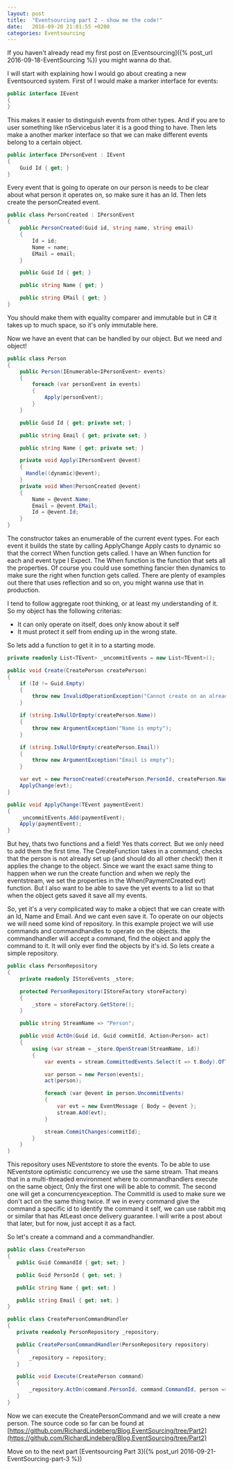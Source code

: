 ```yaml
---
layout: post
title:  "Eventsourcing part 2 - show me the code!"
date:   2016-09-20 21:01:55 +0200
categories: Eventsourcing
---
```

If you haven't already read my first post on [Eventsourcing]({% post_url 2016-09-18-EventSourcing %}) you might wanna do that.

I will start with explaining how I would go about creating a new Eventsourced system.
First of I would make a marker interface for events:

```cs
public interface IEvent
{
}
```

This makes it easier to distinguish events from other types. And if you are to user something like nServicebus later it is a good thing to have.
Then lets make a another marker interface so that we can make different events belong to a certain object.

```cs
public interface IPersonEvent : IEvent
{
    Guid Id { get; }
}
```

Every event that is going to operate on our person is needs to be clear about what person it operates on, so make sure it has an Id.
Then lets create the personCreated event.

```cs
public class PersonCreated : IPersonEvent
{
    public PersonCreated(Guid id, string name, string email)
    {
        Id = id;
        Name = name;
        EMail = email;
    }

    public Guid Id { get; }

    public string Name { get; }

    public string EMail { get; }
}
```
You should make them with equality comparer and immutable but in C# it takes up to much space, so it's only immutable here.

Now we have an event that can be handled by our object. But we need and object!

```cs
public class Person
{
    public Person(IEnumerable<IPersonEvent> events)
    {
        foreach (var personEvent in events)
        {
            Apply(personEvent);
        }
    }

    public Guid Id { get; private set; }

    public string Email { get; private set; }

    public string Name { get; private set; }

    private void Apply(IPersonEvent @event)
    {
      Handle((dynamic)@event);
    }
    private void When(PersonCreated @event)
    {
        Name = @event.Name;
        Email = @event.EMail;
        Id = @event.Id;
    }
}
```

The constructor takes an enumerable of the current event types.
For each event it builds the state by calling ApplyChange
Apply casts to dynamic so that the correct When function gets called.
I have an When function for each and event type I Expect.
The When function is the function that sets all the properties.
Of course you could use something fancier then dynamics to make sure the right when function gets called.
There are plenty of examples out there that uses reflection and so on, you might wanna use that in production.


I tend to follow aggregate root thinking, or at least my understanding of it. So my object has the following criterias:

* It can only operate on itself, does only know about it self
* It must protect it self from ending up in the wrong state.

So lets add a function to get it in to a starting mode.

```cs
private readonly List<TEvent> _uncommitEvents = new List<TEvent>();

public void Create(CreatePerson createPerson)
{
    if (Id != Guid.Empty)
    {
        throw new InvalidOperationException("Cannot create on an already existing Person");
    }

    if (string.IsNullOrEmpty(createPerson.Name))
    {
        throw new ArgumentException("Name is empty");
    }

    if (string.IsNullOrEmpty(createPerson.Email))
    {
        throw new ArgumentException("Email is empty");
    }

    var evt = new PersonCreated(createPerson.PersonId, createPerson.Name, createPerson.Email);
    ApplyChange(evt);
}

public void ApplyChange(TEvent paymentEvent)
{
    _uncommitEvents.Add(paymentEvent);
    Apply(paymentEvent);
}
```

But hey, thats two functions and a field! Yes thats correct. But we only need to add them the first time.
The CreateFunction takes in a command, checks that the person is not already set up (and should do all other check!)
then it applies the change to the object. Since we want the exact same thing to happen when we run the create function and when we reply the eventstream, we set the properties in the When(PaymentCreated evt) function.
But I also want to be able to save the yet events to a list so that when the object gets saved it save all my events.

So, yet it's a very complicated way to make a object that we can create with an Id, Name and Email. And we cant even save it. To operate on our objects we will need some kind of repository. In this example project we will use commands and commandhandles to operate on the objects. the commandhandler will accept a command, find the object and apply the command to it. It will only ever find the objects by it's id. So lets create a simple repository.

```cs
public class PersonRepository
{
    private readonly IStoreEvents _store;

    protected PersonRepository(IStoreFactory storeFactory)
    {
        _store = storeFactory.GetStore();
    }

    public string StreamName => "Person";

    public void ActOn(Guid id, Guid commitId, Action<Person> act)
    {
        using (var stream = _store.OpenStream(StreamName, id))
        {
            var events = stream.CommittedEvents.Select(t => t.Body).OfType<IPersonEvent>();

            var person = new Person(events);
            act(person);

            foreach (var @event in person.UncommitEvents)
            {
                var evt = new EventMessage { Body = @event };
                stream.Add(evt);
            }

            stream.CommitChanges(commitId);
        }
    }
}
```
This repository uses NEventstore to store the events. To be able to use NEventstore optimistic concurrency we use the same stream. That means that in a multi-threaded environment where to commandhandlers execute on the same object,
Only the first one will be able to commit. The second one will get a concurrencyexception.
The CommitId is used to make sure we don't act on the same thing twice. If we in every command give the command a specific id to identify the command it self, we can use rabbit mq or similar that has AtLeast once delivery guarantee. I will write a post about that later, but for now, just accept it as a fact.

So let's create a command and a commandhandler.

```cs
public class CreatePerson
{
   public Guid CommandId { get; set; }

   public Guid PersonId { get; set; }

   public string Name { get; set; }

   public string Email { get; set; }
}

public class CreatePersonCommandHandler
{
   private readonly PersonRepository _repository;

   public CreatePersonCommandHandler(PersonRepository repository)
   {
       _repository = repository;
   }

   public void Execute(CreatePerson command)
   {
       _repository.ActOn(command.PersonId, command.CommandId, person => person.);
   }
}
```

Now we can execute the CreatePersonCommand and we will create a new person.
The source code so far can be found at [https://github.com/RichardLindeberg/Blog.EventSourcing/tree/Part2](https://github.com/RichardLindeberg/Blog.EventSourcing/tree/Part2)

Move on to the next part [Eventsourcing Part 3]({% post_url 2016-09-21-EventSourcing-part-3 %})
